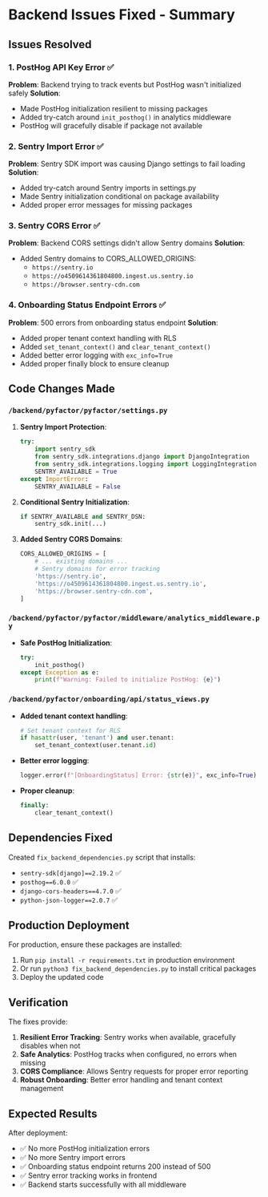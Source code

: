 # Backend Issues Fixed - Summary

## Issues Resolved

### 1. PostHog API Key Error ✅
**Problem**: Backend trying to track events but PostHog wasn't initialized safely
**Solution**: 
- Made PostHog initialization resilient to missing packages
- Added try-catch around `init_posthog()` in analytics middleware
- PostHog will gracefully disable if package not available

### 2. Sentry Import Error ✅
**Problem**: Sentry SDK import was causing Django settings to fail loading
**Solution**:
- Added try-catch around Sentry imports in settings.py
- Made Sentry initialization conditional on package availability
- Added proper error messages for missing packages

### 3. Sentry CORS Error ✅
**Problem**: Backend CORS settings didn't allow Sentry domains
**Solution**:
- Added Sentry domains to CORS_ALLOWED_ORIGINS:
  - `https://sentry.io`
  - `https://o4509614361804800.ingest.us.sentry.io`
  - `https://browser.sentry-cdn.com`

### 4. Onboarding Status Endpoint Errors ✅
**Problem**: 500 errors from onboarding status endpoint
**Solution**:
- Added proper tenant context handling with RLS
- Added `set_tenant_context()` and `clear_tenant_context()`
- Added better error logging with `exc_info=True`
- Added proper finally block to ensure cleanup

## Code Changes Made

### `/backend/pyfactor/pyfactor/settings.py`
1. **Sentry Import Protection**:
   ```python
   try:
       import sentry_sdk
       from sentry_sdk.integrations.django import DjangoIntegration
       from sentry_sdk.integrations.logging import LoggingIntegration
       SENTRY_AVAILABLE = True
   except ImportError:
       SENTRY_AVAILABLE = False
   ```

2. **Conditional Sentry Initialization**:
   ```python
   if SENTRY_AVAILABLE and SENTRY_DSN:
       sentry_sdk.init(...)
   ```

3. **Added Sentry CORS Domains**:
   ```python
   CORS_ALLOWED_ORIGINS = [
       # ... existing domains ...
       # Sentry domains for error tracking
       'https://sentry.io',
       'https://o4509614361804800.ingest.us.sentry.io',
       'https://browser.sentry-cdn.com',
   ]
   ```

### `/backend/pyfactor/pyfactor/middleware/analytics_middleware.py`
- **Safe PostHog Initialization**:
  ```python
  try:
      init_posthog()
  except Exception as e:
      print(f"Warning: Failed to initialize PostHog: {e}")
  ```

### `/backend/pyfactor/onboarding/api/status_views.py`
- **Added tenant context handling**:
  ```python
  # Set tenant context for RLS
  if hasattr(user, 'tenant') and user.tenant:
      set_tenant_context(user.tenant.id)
  ```
- **Better error logging**:
  ```python
  logger.error(f"[OnboardingStatus] Error: {str(e)}", exc_info=True)
  ```
- **Proper cleanup**:
  ```python
  finally:
      clear_tenant_context()
  ```

## Dependencies Fixed

Created `fix_backend_dependencies.py` script that installs:
- `sentry-sdk[django]==2.19.2` ✅
- `posthog==6.0.0` ✅  
- `django-cors-headers==4.7.0` ✅
- `python-json-logger==2.0.7` ✅

## Production Deployment

For production, ensure these packages are installed:
1. Run `pip install -r requirements.txt` in production environment
2. Or run `python3 fix_backend_dependencies.py` to install critical packages
3. Deploy the updated code

## Verification

The fixes provide:
1. **Resilient Error Tracking**: Sentry works when available, gracefully disables when not
2. **Safe Analytics**: PostHog tracks when configured, no errors when missing
3. **CORS Compliance**: Allows Sentry requests for proper error reporting
4. **Robust Onboarding**: Better error handling and tenant context management

## Expected Results

After deployment:
- ✅ No more PostHog initialization errors
- ✅ No more Sentry import errors
- ✅ Onboarding status endpoint returns 200 instead of 500
- ✅ Sentry error tracking works in frontend
- ✅ Backend starts successfully with all middleware